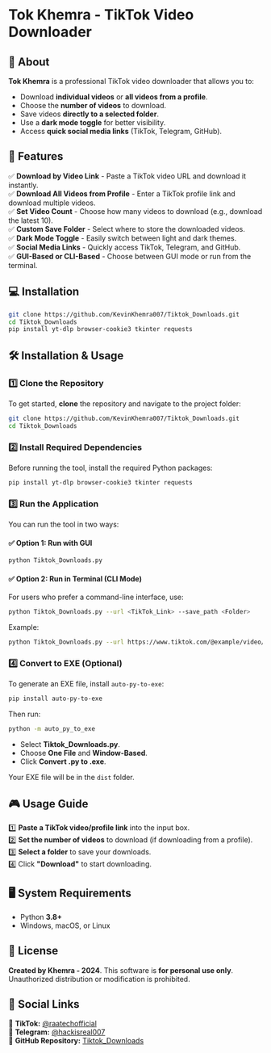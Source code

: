 # Tok Khemra - TikTok Video Downloader

## 📌 About
**Tok Khemra** is a professional TikTok video downloader that allows you to:
- Download **individual videos** or **all videos from a profile**.
- Choose the **number of videos** to download.
- Save videos **directly to a selected folder**.
- Use a **dark mode toggle** for better visibility.
- Access **quick social media links** (TikTok, Telegram, GitHub).

## 🚀 Features
✅ **Download by Video Link** - Paste a TikTok video URL and download it instantly.  
✅ **Download All Videos from Profile** - Enter a TikTok profile link and download multiple videos.  
✅ **Set Video Count** - Choose how many videos to download (e.g., download the latest 10).  
✅ **Custom Save Folder** - Select where to store the downloaded videos.  
✅ **Dark Mode Toggle** - Easily switch between light and dark themes.  
✅ **Social Media Links** - Quickly access TikTok, Telegram, and GitHub.  
✅ **GUI-Based or CLI-Based** - Choose between GUI mode or run from the terminal.  
## 💻 Installation

```bash
git clone https://github.com/KevinKhemra007/Tiktok_Downloads.git
cd Tiktok_Downloads
pip install yt-dlp browser-cookie3 tkinter requests
````
## 🛠 Installation & Usage
### **1️⃣ Clone the Repository**
To get started, **clone** the repository and navigate to the project folder:
```sh
git clone https://github.com/KevinKhemra007/Tiktok_Downloads.git
cd Tiktok_Downloads
```

### **2️⃣ Install Required Dependencies**
Before running the tool, install the required Python packages:
```sh
pip install yt-dlp browser-cookie3 tkinter requests
```

### **3️⃣ Run the Application**
You can run the tool in two ways:
#### ✅ **Option 1: Run with GUI**
```sh
python Tiktok_Downloads.py
```
#### ✅ **Option 2: Run in Terminal (CLI Mode)**
For users who prefer a command-line interface, use:
```sh
python Tiktok_Downloads.py --url <TikTok_Link> --save_path <Folder>
```
Example:
```sh
python Tiktok_Downloads.py --url https://www.tiktok.com/@example/video/12345 --save_path "C:/Users/YourName/Downloads"
```

### **4️⃣ Convert to EXE (Optional)**
To generate an EXE file, install `auto-py-to-exe`:
```sh
pip install auto-py-to-exe
```
Then run:
```sh
python -m auto_py_to_exe
```
- Select **Tiktok_Downloads.py**.
- Choose **One File** and **Window-Based**.
- Click **Convert .py to .exe**.

Your EXE file will be in the `dist` folder.

## 🎮 Usage Guide
1️⃣ **Paste a TikTok video/profile link** into the input box.  
2️⃣ **Set the number of videos** to download (if downloading from a profile).  
3️⃣ **Select a folder** to save your downloads.  
4️⃣ Click **"Download"** to start downloading.  

## 🖥 System Requirements
- Python **3.8+**
- Windows, macOS, or Linux

## 📄 License
**Created by Khemra - 2024**. This software is **for personal use only**. Unauthorized distribution or modification is prohibited.

## 🔗 Social Links
📌 **TikTok:** [@raatechofficial](https://www.tiktok.com/@raatechofficial)  
📌 **Telegram:** [@hackisreal007](https://t.me/hackisreal007)  
📌 **GitHub Repository:** [Tiktok_Downloads](https://github.com/KevinKhemra007/Tiktok_Downloads.git)
